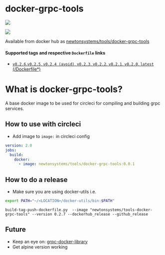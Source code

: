 # docker-grpc-tools

[![](https://images.microbadger.com/badges/image/newtonsystems/tools-docker-grpc-tools:0.2.6.svg)](https://microbadger.com/images/newtonsystems/tools-docker-grpc-tools:0.2.6 "Get your own image badge on microbadger.com")

[![](https://images.microbadger.com/badges/version/newtonsystems/tools-docker-grpc-tools:0.2.6.svg)](https://microbadger.com/images/newtonsystems/tools-docker-grpc-tools:0.2.6 "Get your own version badge on microbadger.com")

Available from docker hub as [newtonsystems/tools/docker-grpc-tools](https://hub.docker.com/r/newtonsystems/tools-docker-grpc-tools/)

#### Supported tags and respective `Dockerfile` links

-    [`v0.2.6`,`v0.2.5`, `v0.2.4 (avoid)`, `v0.2.3`, `v0.2.2`, `v0.2.1`, `v0.2.0`, `latest` (/Dockerfile*)](https://github.com/newtonsystems/devops/blob/master/tools/docker-grpc-tools/Dockerfile)

# What is docker-grpc-tools?

A base docker image to be used for circleci for compiling and building grpc services.


## How to use with circleci

- Add image to `image:` in circleci config

``` yml
version: 2.0
jobs:
  build:
    docker:
      - image: newtonsystems/tools/docker-grpc-tools:0.0.1
```


## How to do a release
- Make sure you are using docker-utils
i.e.

```bash
export PATH="~/<LOCATION>/docker-utils/bin:$PATH"
```

```
build-tag-push-dockerfile.py  --image "newtonsystems/tools-docker-grpc-tools" --version 0.2.7 --dockerhub_release --github_release
```


## Future

- Keep an eye on: [grpc-docker-library](https://github.com/grpc/grpc-docker-library/tree/master/1.0)
- Get alpine version working

